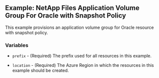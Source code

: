 ## Example: NetApp Files Application Volume Group For Oracle with Snapshot Policy

This example provisions an application volume group for Oracle resource with snapshot policy.

### Variables

* `prefix` - (Required) The prefix used for all resources in this example.

* `location` - (Required) The Azure Region in which the resources in this example should be created.
